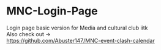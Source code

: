 # MNC-Login-Page
Login page basic version for Media and cultural club iitk
<br/>
Also check out -> <br/>
https://github.com/Abuster147/MNC-event-clash-calendar
